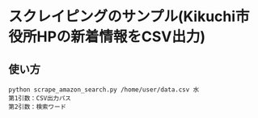 # スクレイピングのサンプル(Kikuchi市役所HPの新着情報をCSV出力)

## 使い方
```
python scrape_amazon_search.py /home/user/data.csv 水
第1引数：CSV出力パス
第2引数：検索ワード
```
